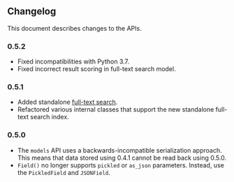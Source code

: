 ## Changelog

This document describes changes to the APIs.

### 0.5.2

* Fixed incompatibilities with Python 3.7.
* Fixed incorrect result scoring in full-text search model.

### 0.5.1

* Added standalone [full-text search](https://walrus.readthedocs.io/en/latest/full-text-search.html).
* Refactored various internal classes that support the new standalone full-text
  search index.

### 0.5.0

* The `models` API uses a backwards-incompatible serialization approach. This
  means that data stored using 0.4.1 cannot be read back using 0.5.0.
* `Field()` no longer supports `pickled` or `as_json` parameters. Instead, use
  the `PickledField` and `JSONField`.
